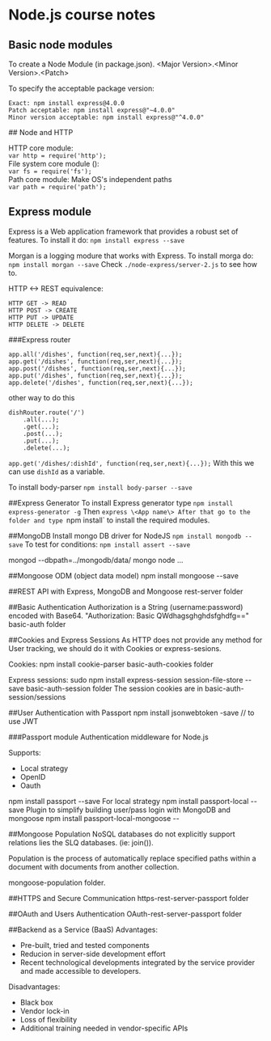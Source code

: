 # Node.js course notes

## Basic node modules


To create a Node Module (in package.json).
\<Major Version\>.\<Minor Version\>.\<Patch\>

To specify the acceptable package version:
```
Exact: npm install express@4.0.0
Patch acceptable: npm install express@"~4.0.0"
Minor version acceptable: npm install express@"^4.0.0"
```


## Node and HTTP

HTTP core module:  <br>
`var http = require('http');`<br>
File system core module ():<br>
`var fs = require('fs');`<br>
Path core module: Make OS's independent paths<br>
`var path = require('path');`<br>


## Express module

Express is a Web application framework that provides a robust set of features.
To install it do: `npm install express --save`

Morgan is a logging modure that works with Express.
To install morga do: `npm install morgan --save`
Check `./node-express/server-2.js` to see how to.

HTTP <-> REST equivalence:
```
HTTP GET -> READ
HTTP POST -> CREATE
HTTP PUT -> UPDATE
HTTP DELETE -> DELETE
```
###Express router
```
app.all('/dishes', function(req,ser,next){...});
app.get('/dishes', function(req,ser,next){...});
app.post('/dishes', function(req,ser,next){...});
app.put('/dishes', function(req,ser,next){...});
app.delete('/dishes', function(req,ser,next){...});
```
other way to do this
```
dishRouter.route('/')
	.all(...);
	.get(...);
	.post(...);
	.put(...);
	.delete(...);
```

`app.get('/dishes/:dishId', function(req,ser,next){...});` With this we can use `dishId` as a variable.

To install body-parser
`npm install body-parser --save`

##Express Generator
To install Express generator type `npm install express-generator -g`
Then `express \<App name\>
After that go to the folder and type `npm install` to install the required modules.

##MongoDB
Install mongo DB driver for NodeJS
`npm install mongodb --save`
To test for conditions:
`npm install assert --save`


 mongod --dbpath=../mongodb/data/
 mongo
 node ...

##Mongoose ODM (object data model)
npm install mongoose --save

##REST API with Express, MongoDB and Mongoose
rest-server folder

##Basic Authentication
Authorization is a String (username:password) encoded with Base64.
"Authorization: Basic QWdhagsghghdsfghdfg=="
basic-auth folder

##Cookies and Express Sessions
As HTTP does not provide any method for User tracking, we should do it with Cookies or express-sesions.

Cookies:
npm install cookie-parser
basic-auth-cookies folder

Express sessions:
sudo npm install express-session session-file-store --save
basic-auth-session folder
The session cookies are in basic-auth-session/sessions


##User Authentication with Passport
npm install jsonwebtoken -save // to use JWT

###Passport module
Authentication middleware for Node.js

Supports:
 - Local strategy
 - OpenID
 - Oauth

npm install passport --save
For local strategy
npm install passport-local --save
Plugin to simplify building user/pass login with MongoDB and mongoose
npm install passport-local-mongoose --

##Mongoose Population
NoSQL databases do not explicitly support relations lies the SLQ databases. (ie: join()).

Population is the process of automatically replace specified paths within a document with documents from another collection.

mongoose-population folder.


##HTTPS and Secure Communication
https-rest-server-passport folder

##OAuth and Users Authentication
OAuth-rest-server-passport folder

##Backend as a Service (BaaS)
Advantages:
- Pre-built, tried and tested components
- Reducion in server-side development effort
- Recent technological developments integrated by the service provider and made accessible to developers.

Disadvantages:
- Black box
- Vendor lock-in
- Loss of flexibility
- Additional training needed in vendor-specific APIs

